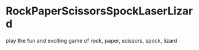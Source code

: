 # RockPaperScissorsSpockLaserLizard
play the fun and exciting game of rock, paper, scissors, spock, lizard
